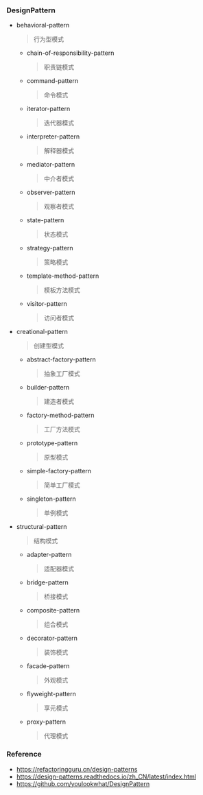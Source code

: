 ### DesignPattern

- behavioral-pattern
  > 行为型模式
    - chain-of-responsibility-pattern
      > 职责链模式
    - command-pattern
      > 命令模式
    - iterator-pattern
      > 迭代器模式
    - interpreter-pattern
      > 解释器模式
    - mediator-pattern
      > 中介者模式
    - observer-pattern
      > 观察者模式
    - state-pattern
      > 状态模式
    - strategy-pattern
      > 策略模式
    - template-method-pattern
      > 模板方法模式
    - visitor-pattern
      > 访问者模式
- creational-pattern
  > 创建型模式
    - abstract-factory-pattern
      > 抽象工厂模式
    - builder-pattern
      > 建造者模式
    - factory-method-pattern
      > 工厂方法模式
    - prototype-pattern
      > 原型模式
    - simple-factory-pattern
      > 简单工厂模式
    - singleton-pattern
      > 单例模式
- structural-pattern
  > 结构模式
    - adapter-pattern
      > 适配器模式
    - bridge-pattern
      > 桥接模式
    - composite-pattern
      > 组合模式
    - decorator-pattern
      > 装饰模式
    - facade-pattern
      > 外观模式
    - flyweight-pattern
      > 享元模式
    - proxy-pattern
      > 代理模式

### Reference

- https://refactoringguru.cn/design-patterns
- https://design-patterns.readthedocs.io/zh_CN/latest/index.html
- https://github.com/youlookwhat/DesignPattern